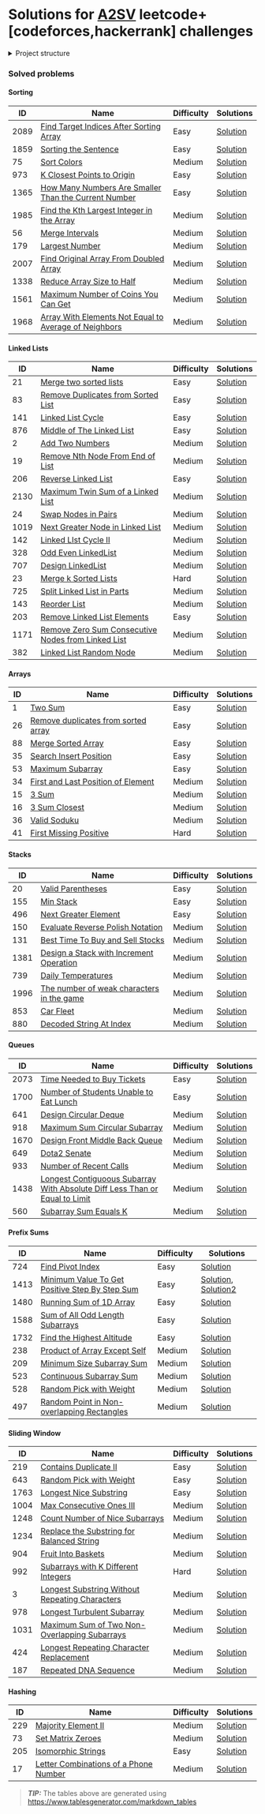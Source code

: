 # Solutions for [A2SV](https://a2sv.org/) leetcode+[codeforces,hackerrank] challenges

<details>
<summary>Project structure</summary>
<p>

```plain
root
|-- README.md
|-- pom.xml
|-- src
│   |
│   ├── main
│   │   ├── java/com/tomhydra/a2sv 
│   │       └── [platform(e.g leetcode)]
│   │           └── [topic(e.g arrays)]
│   │                └── _1_two_sum
|   |                     └── Solution.java
│   │                └── _2_valid_parenthesis
|   |                     └── Solution.java
|   |   
│   └── test
│       └── java/com/tomhydra/a2sv
│           └── [platform(e.g leetcode)]
│               └── [topic(e.g arrays)]
│                   |── _1_two_sum
|                        |-- SolutionTest.java
|
└── target
```
</p>

</details>

### Solved problems

#### Sorting
| ID   | Name                                                                                                                                       | Difficulty | Solutions                                                                                                                                                        |
|------|--------------------------------------------------------------------------------------------------------------------------------------------|------------|------------------------------------------------------------------------------------------------------------------------------------------------------------------|
| 2089 | [Find Target Indices After Sorting Array](https://leetcode.com/problems/find-target-indices-after-sorting-array/)                          | Easy       | [Solution](https://github.com/tomhydra/a2sv/blob/main/src/main/java/com/tomhydra/a2sv/leetcode/sorting/_2089_find_the_indices_after_sorting_array/Solution.java)              |
| 1859 | [Sorting the Sentence](https://leetcode.com/problems/sorting-the-sentence/)                                                                | Easy       | [Solution](https://github.com/tomhydra/a2sv/blob/main/src/main/java/com/tomhydra/a2sv/leetcode/sorting/_1859_sorting_the_sentence/Solution.java) |
| 75   | [Sort Colors](https://leetcode.com/problems/sort-colors/)                                                                                  | Medium     | [Solution](https://github.com/tomhydra/a2sv/blob/main/src/main/java/com/tomhydra/a2sv/leetcode/sorting/_75_sort_colors/Solution.java)                 |
| 973  | [K Closest Points to Origin](https://leetcode.com/problems/k-closest-points-to-origin/)                                                    | Easy       | [Solution](https://github.com/tomhydra/a2sv/blob/main/src/main/java/com/tomhydra/a2sv/leetcode/sorting/_973_k_closest_points_to_origin/Solution.java)                 |
| 1365 | [How Many Numbers Are Smaller Than the Current Number](https://leetcode.com/problems/how-many-numbers-are-smaller-than-the-current-number/) | Easy       | [Solution](https://github.com/tomhydra/a2sv/blob/main/src/main/java/com/tomhydra/a2sv/leetcode/sorting/_1365_how_many_numbers_are_smaller_than_the_current_number/Solution.java)                 |
| 1985 | [Find the Kth Largest Integer in the Array](https://leetcode.com/problems/find-the-kth-largest-integer-in-the-array/)                      | Medium     | [Solution](https://github.com/tomhydra/a2sv/blob/main/src/main/java/com/tomhydra/a2sv/leetcode/sorting/_1985_find_the_kth_largest_integer_in_the_array/Solution.java)                 |
| 56   | [Merge Intervals](https://leetcode.com/problems/merge-intervals/)                                                                          | Medium     | [Solution](https://github.com/tomhydra/a2sv/blob/main/src/main/java/com/tomhydra/a2sv/leetcode/sorting/_56_merge_intervals/Solution.java)                 |
| 179  | [Largest Number](https://leetcode.com/problems/largest-number/)                                                                            | Medium     | [Solution](https://github.com/tomhydra/a2sv/blob/main/src/main/java/com/tomhydra/a2sv/leetcode/sorting/_179_largest_number/Solution.java)                 |
| 2007 | [Find Original Array From Doubled Array](https://leetcode.com/problems/find-original-array-from-doubled-array/)                            | Medium     | [Solution](https://github.com/tomhydra/a2sv/blob/main/src/main/java/com/tomhydra/a2sv/leetcode/sorting/_2007_find_original_array_from_doubled_array/Solution.java)                 |
| 1338 | [Reduce Array Size to Half](https://leetcode.com/problems/reduce-array-size-to-the-half/)                                                  | Medium     | [Solution](https://github.com/tomhydra/a2sv/blob/main/src/main/java/com/tomhydra/a2sv/leetcode/sorting/_1338_reduce_array_size_to_half/Solution.java)                 |
| 1561 | [Maximum Number of Coins You Can Get](https://leetcode.com/problems/maximum-number-of-coins-you-can-get/)                                                  | Medium     | [Solution](https://github.com/tomhydra/a2sv/blob/main/src/main/java/com/tomhydra/a2sv/leetcode/sorting/_1561_maximum_number_of_coins_you_can_get/Solution.java)                 |
| 1968 | [Array With Elements Not Equal to Average of Neighbors](https://leetcode.com/problems/array-with-elements-not-equal-to-average-of-neighbors/)                                                  | Medium     | [Solution](https://github.com/tomhydra/a2sv/blob/main/src/main/java/com/tomhydra/a2sv/leetcode/sorting/_1968_array_with_elements_not_equal_to_average_of_neighbors/Solution.java)                 |


#### Linked Lists
| ID   | Name                                                                                                   | Difficulty | Solutions                                                                                                                                                        |
|------|--------------------------------------------------------------------------------------------------------|------------|------------------------------------------------------------------------------------------------------------------------------------------------------------------|
| 21    | [Merge two sorted lists](https://leetcode.com/problems/merge-two-sorted-lists)                         | Easy       | [Solution](https://github.com/tomhydra/a2sv/blob/main/src/main/java/com/tomhydra/a2sv/leetcode/linkedlists/_21_merge_two_sorted_lists/Solution.java)              |
| 83   | [Remove Duplicates from Sorted List](https://leetcode.com/problems/remove-duplicates-from-sorted-list) | Easy       | [Solution](https://github.com/tomhydra/a2sv/blob/main/src/main/java/com/tomhydra/a2sv/leetcode/linkedlists/_83_remove_duplicates_from_sorted_list/Solution.java) |
| 141  | [Linked List Cycle](https://leetcode.com/problems/linked-list-cycle)                                   | Easy       | [Solution](https://github.com/tomhydra/a2sv/blob/main/src/main/java/com/tomhydra/a2sv/leetcode/linkedlists/_141_linked_list_cycle/Solution.java)                 |
| 876  | [Middle of The Linked List](https://leetcode.com/problems/middle-of-the-linked-list/)                  | Easy       | [Solution](https://github.com/tomhydra/a2sv/blob/main/src/main/java/com/tomhydra/a2sv/leetcode/linkedlists/_876_middle_of_the_linked_list/Solution.java)                 |
| 2    | [Add Two Numbers](https://leetcode.com/problems/add-two-numbers/)                                      | Medium       | [Solution](https://github.com/tomhydra/a2sv/blob/main/src/main/java/com/tomhydra/a2sv/leetcode/linkedlists/_2_add_two_numbers/Solution.java)                 |
| 19   | [Remove Nth Node From End of List](https://leetcode.com/problems/remove-nth-node-from-end-of-list/)    | Medium       | [Solution](https://github.com/tomhydra/a2sv/blob/main/src/main/java/com/tomhydra/a2sv/leetcode/linkedlists/_19_remove_nth_node_from_end_of_list/Solution.java)                 |
| 206  | [Reverse Linked List](https://leetcode.com/problems/reverse-linked-list/)                              | Easy       | [Solution](https://github.com/tomhydra/a2sv/blob/main/src/main/java/com/tomhydra/a2sv/leetcode/linkedlists/_206_reverse_linked_list/Solution.java)                 |
| 2130 | [Maximum Twin Sum of a Linked List](https://leetcode.com/problems/maximum-twin-sum-of-a-linked-list/)  | Medium       | [Solution](https://github.com/tomhydra/a2sv/blob/main/src/main/java/com/tomhydra/a2sv/leetcode/linkedlists/_2130_maximum_twin_sum_of_a_linked_list/Solution.java)                 |
| 24   | [Swap Nodes in Pairs](https://leetcode.com/problems/swap-nodes-in-pairs/)                              | Medium       | [Solution](https://github.com/tomhydra/a2sv/blob/main/src/main/java/com/tomhydra/a2sv/leetcode/linkedlists/_24_swap_nodes_in_pairs/Solution.java)                 |
| 1019 | [Next Greater Node in Linked List](https://leetcode.com/problems/next-greater-node-in-linked-list/)    | Medium       | [Solution](https://github.com/tomhydra/a2sv/blob/main/src/main/java/com/tomhydra/a2sv/leetcode/linkedlists/_1019_next_greater_node_in_linked_list/Solution.java)                 |
| 142  | [Linked LIst Cycle II](https://leetcode.com/problems/linked-list-cycle-ii/)                            | Medium       | [Solution](https://github.com/tomhydra/a2sv/blob/main/src/main/java/com/tomhydra/a2sv/leetcode/linkedlists/_142_linked_list_cycle_ii/Solution.java)                 |
| 328  | [Odd Even LinkedList](https://leetcode.com/problems/odd-even-linked-list/)                             | Medium       | [Solution](https://github.com/tomhydra/a2sv/blob/main/src/main/java/com/tomhydra/a2sv/leetcode/linkedlists/_328_odd_even_linked_list/Solution.java)                 |
| 707  | [Design LinkedList](https://leetcode.com/problems/design-linked-list/)                               | Medium       | [Solution](https://github.com/tomhydra/a2sv/blob/main/src/main/java/com/tomhydra/a2sv/leetcode/linkedlists/_707_design_linked_list/Solution.java)                 |
| 23  | [Merge k Sorted Lists](https://leetcode.com/problems/merge-k-sorted-lists/)                               | Hard       | [Solution](https://github.com/tomhydra/a2sv/blob/main/src/main/java/com/tomhydra/a2sv/leetcode/linkedlists/_23_merge_k_sorted_lists/Solution.java)                 |
| 725  | [Split Linked List in Parts](https://leetcode.com/problems/split-linked-list-in-parts/)                               | Medium       | [Solution](https://github.com/tomhydra/a2sv/blob/main/src/main/java/com/tomhydra/a2sv/leetcode/linkedlists/_725_split_linked_list_in_parts/Solution.java)                 |
| 143  | [Reorder List](https://leetcode.com/problems/reorder-list/)                               | Medium       | [Solution](https://github.com/tomhydra/a2sv/blob/main/src/main/java/com/tomhydra/a2sv/leetcode/linkedlists/_143_reorder_list/Solution.java)                 |
| 203  | [Remove Linked List Elements](https://leetcode.com/problems/remove-linked-list-elements/)                               | Easy       | [Solution](https://github.com/tomhydra/a2sv/blob/main/src/main/java/com/tomhydra/a2sv/leetcode/linkedlists/_203_remove_linked_list_elements/Solution.java)                 |
| 1171  | [Remove Zero Sum Consecutive Nodes from Linked List](https://leetcode.com/problems/remove-zero-sum-consecutive-nodes-from-linked-list/)                               | Medium       | [Solution](https://github.com/tomhydra/a2sv/blob/main/src/main/java/com/tomhydra/a2sv/leetcode/linkedlists/_1171_remove_zero_sum_consecutive_nodes_from_linked_list/Solution.java)                 |
| 382  | [Linked List Random Node](https://leetcode.com/problems/linked-list-random-node/)                               | Medium       | [Solution](https://github.com/tomhydra/a2sv/blob/main/src/main/java/com/tomhydra/a2sv/leetcode/linkedlists/_382_linked_list_random_node/Solution.java)                 |


#### Arrays
| ID | Name                                                                                                                         | Difficulty | Solutions                                                                                                                                                                        |
|----|------------------------------------------------------------------------------------------------------------------------------|------------|----------------------------------------------------------------------------------------------------------------------------------------------------------------------------------|
| 1  | [Two Sum](https://leetcode.com/problems/two-sum)                                                                             | Easy       | [Solution](https://github.com/tomhydra/a2sv/blob/main/src/main/java/com/tomhydra/a2sv/leetcode/arrays/_1_two_sum/Solution.java)                                                  |
| 26 | [Remove duplicates from sorted array](https://leetcode.com/problems/remove-duplicates-from-sorted-array)                     | Easy       | [Solution](https://github.com/tomhydra/a2sv/blob/main/src/main/java/com/tomhydra/a2sv/leetcode/arrays/_26_remove_duplicates_from_sorted_array/Solution.java)                     |
| 88 | [Merge Sorted Array](https://leetcode.com/problems/merge-sorted-array)                                                       | Easy       | [Solution](https://github.com/tomhydra/a2sv/blob/main/src/main/java/com/tomhydra/a2sv/leetcode/arrays/_88_merge_sorted_array/Solution.java)                                      |
| 35 | [Search Insert Position](https://leetcode.com/problems/search-insert-position)                                               | Easy       | [Solution](https://github.com/tomhydra/a2sv/blob/main/src/main/java/com/tomhydra/a2sv/leetcode/arrays/_35_search_insert_position/Solution.java)                                  |
| 53 | [Maximum Subarray](https://leetcode.com/problems/maximum-subarray/)                                                          | Easy       | [Solution](https://github.com/tomhydra/a2sv/blob/main/src/main/java/com/tomhydra/a2sv/leetcode/arrays/_53_maximum_subarray/Solution.java)                                        |
| 34 | [First and Last Position of Element](https://leetcode.com/problems/find-first-and-last-position-of-element-in-sorted-array/) | Medium     | [Solution](https://github.com/tomhydra/a2sv/blob/main/src/main/java/com/tomhydra/a2sv/leetcode/arrays/_34_find_first_and_last_position_of_element_in_sorted_array/Solution.java) |
| 15 | [3 Sum](https://leetcode.com/problems/3sum)                                                                                  | Medium     | [Solution](https://github.com/tomhydra/a2sv/blob/main/src/main/java/com/tomhydra/a2sv/leetcode/arrays/_15_3sum/Solution.java)                                                    |
| 16 | [3 Sum Closest](https://leetcode.com/problems/3sum-closest)                                                                  | Medium     | [Solution](https://github.com/tomhydra/a2sv/blob/main/src/main/java/com/tomhydra/a2sv/leetcode/arrays/_16_3sum_closest/Solution.java)                                            |
| 36 | [Valid Soduku](https://leetcode.com/problems/valid-sudoku/)                                                                  | Medium     | [Solution](https://github.com/tomhydra/a2sv/blob/main/src/main/java/com/tomhydra/a2sv/leetcode/arrays/_36_valid_soduku/Solution.java)                                            |
| 41 | [First Missing Positive](https://leetcode.com/problems/first-missing-positive/)                                              | Hard       | [Solution](https://github.com/tomhydra/a2sv/blob/main/src/main/java/com/tomhydra/a2sv/leetcode/arrays/_41_first_missing_positive/Solution.java)                                  |


#### Stacks
| ID   | Name                                                                                                              | Difficulty | Solutions                                                                                                                                                             |
|------|-------------------------------------------------------------------------------------------------------------------|------------|-----------------------------------------------------------------------------------------------------------------------------------------------------------------------|
| 20   | [Valid Parentheses](https://leetcode.com/problems/valid-parentheses)                                              | Easy       | [Solution](https://github.com/tomhydra/a2sv/blob/main/src/main/java/com/tomhydra/a2sv/leetcode/stacks/_20_valid_parentheses/Solution.java)                            |
| 155  | [Min Stack](https://leetcode.com/problems/min-stack)                                                              | Easy       | [Solution](https://github.com/tomhydra/a2sv/blob/main/src/main/java/com/tomhydra/a2sv/leetcode/stacks/_155_min_stack/MinStack.java)                                   |
| 496  | [Next Greater Element](https://leetcode.com/problems/next-greater-element-i)                                      | Easy       | [Solution](https://github.com/tomhydra/a2sv/blob/main/src/main/java/com/tomhydra/a2sv/leetcode/stacks/_496_next_greater_element_i/Solution.java)                      |
| 150  | [Evaluate Reverse Polish Notation](https://leetcode.com/problems/evaluate-reverse-polish-notation)                | Medium     | [Solution](https://github.com/tomhydra/a2sv/blob/main/src/main/java/com/tomhydra/a2sv/leetcode/stacks/_150_evaluate_reverse_polish_notation/Solution.java)            |
| 131  | [Best Time To Buy and Sell Stocks](https://leetcode.com/problems/best-time-to-buy-and-sell-stock/)                | Medium     | [Solution](https://github.com/tomhydra/a2sv/blob/main/src/main/java/com/tomhydra/a2sv/leetcode/stacks/_121_best_time_to_buy_and_sell_stocks/Solution.java)            |
| 1381 | [Design a Stack with Increment Operation](https://leetcode.com/problems/design-a-stack-with-increment-operation/) | Medium     | [Solution](https://github.com/tomhydra/a2sv/blob/main/src/main/java/com/tomhydra/a2sv/leetcode/stacks/_1381_design_a_stack_with_increment_operation/CustomStack.java) |
| 739  | [Daily Temperatures](https://leetcode.com/problems/daily-temperatures)                                            | Medium     | [Solution](https://github.com/tomhydra/a2sv/blob/main/src/main/java/com/tomhydra/a2sv/leetcode/stacks/_739_daily_temperatures/Solution.java)                          |
| 1996  | [The number of weak characters in the game](https://leetcode.com/problems/the-number-of-weak-characters-in-the-game/)                                            | Medium     | [Solution](https://github.com/tomhydra/a2sv/blob/main/src/main/java/com/tomhydra/a2sv/leetcode/stacks/_1996_the_number_of_weak_characters_in_the_game/Solution.java)                          |
| 853  | [Car Fleet](https://leetcode.com/problems/car-fleet/)                                            | Medium     | [Solution](https://github.com/tomhydra/a2sv/blob/main/src/main/java/com/tomhydra/a2sv/leetcode/stacks/_853_car_fleet/Solution.java)                          |
| 880  | [Decoded String At Index](https://leetcode.com/problems/decoded-string-at-index/)                                            | Medium     | [Solution](https://github.com/tomhydra/a2sv/blob/main/src/main/java/com/tomhydra/a2sv/leetcode/stacks/_880_decoded_string_at_index/Solution.java)                          |

#### Queues
| ID   | Name                                                                                                            | Difficulty | Solutions                                                                                                                                                         |
|------|-----------------------------------------------------------------------------------------------------------------|------------|-------------------------------------------------------------------------------------------------------------------------------------------------------------------|
| 2073 | [Time Needed to Buy Tickets](https://leetcode.com/problems/time-needed-to-buy-tickets/)                         | Easy       | [Solution](https://github.com/tomhydra/a2sv/blob/main/src/main/java/com/tomhydra/a2sv/leetcode/queues/_2073_time_needed_to_buy_tickets/Solution.java) |
| 1700 | [Number of Students Unable to Eat Lunch](https://leetcode.com/problems/number-of-students-unable-to-eat-lunch/) | Easy       | [Solution](https://github.com/tomhydra/a2sv/blob/main/src/main/java/com/tomhydra/a2sv/leetcode/queues/_1700_number_of_students_unable_to_eat_lunch/Solution.java)             |
| 641  | [Design Circular Deque](https://leetcode.com/problems/maximum-sum-circular-subarray)                                    | Medium     | [Solution](https://github.com/tomhydra/a2sv/blob/main/src/main/java/com/tomhydra/a2sv/leetcode/queues/_641_design_circular_deque/Solution.java)                   |
| 918  | [Maximum Sum Circular Subarray](https://leetcode.com/problems/design-front-middle-back-queue/)                                    | Medium     | [Solution](https://github.com/tomhydra/a2sv/blob/main/src/main/java/com/tomhydra/a2sv/leetcode/queues/_918_maximum_sum_circular_subarray/Solution.java)                   |
| 1670  | [Design Front Middle Back Queue](https://leetcode.com/problems/design-circular-deque)                                    | Medium     | [Solution](https://github.com/tomhydra/a2sv/blob/main/src/main/java/com/tomhydra/a2sv/leetcode/queues/_1670_design_front_middle_back_queue/FrontMiddleBackQueue.java)                   |
| 649  | [Dota2 Senate](https://leetcode.com/problems/dota2-senate/)                                    | Medium     | [Solution](https://github.com/tomhydra/a2sv/blob/main/src/main/java/com/tomhydra/a2sv/leetcode/queues/_649_dota2_senate/Solution.java)                   |
| 933  | [Number of Recent Calls](https://leetcode.com/problems/number-of-recent-calls/)                                    | Medium     | [Solution](https://github.com/tomhydra/a2sv/blob/main/src/main/java/com/tomhydra/a2sv/leetcode/queues/_933_number_of_recent_calls/RecentCounter.java)                   |
| 1438  | [Longest Contiguoous Subarray With Absolute Diff Less Than or Equal to Limit](https://leetcode.com/problems/longest-continuous-subarray-with-absolute-diff-less-than-or-equal-to-limit/)                                    | Medium     | [Solution](https://github.com/tomhydra/a2sv/blob/main/src/main/java/com/tomhydra/a2sv/leetcode/queues/_1438_longest_continuous_subarray_with_absolute_diff_less_than_or_equal_to_limit/Solution.java)                   |
| 560  | [Subarray Sum Equals K](https://leetcode.com/problems/subarray-sum-equals-k/)                                    | Medium     | [Solution](https://github.com/tomhydra/a2sv/blob/main/src/main/java/com/tomhydra/a2sv/leetcode/queues/_560_subarray_sum_equal_k/Solution.java)                   |

#### Prefix Sums
| ID   | Name                                               | Difficulty | Solutions                                                                                                                                                                                                                                                                                                                                                      |
|------|----------------------------------------------------|------------|----------------------------------------------------------------------------------------------------------------------------------------------------------------------------------------------------------------------------------------------------------------------------------------------------------------------------------------------------------------|
| 724  | [Find Pivot Index](https://leetcode.com/problems/find-pivot-index)                               | Easy       | [Solution](https://github.com/tomhydra/a2sv/blob/main/src/main/java/com/tomhydra/a2sv/leetcode/prefix_sum/_724_find_pivot_index/Solution.java)                                                                                                                                                                                                                 |
| 1413 | [Minimum Value To Get Positive Step By Step Sum](https://leetcode.com/problems/minimum-value-to-get-positive-step-by-step-sum) | Easy       | [Solution](https://github.com/tomhydra/a2sv/blob/main/src/main/java/com/tomhydra/a2sv/leetcode/prefix_sum/_1413_minimum_value_to_get_positive_step_by_step_sum/Solution.java), [Solution2](https://github.com/tomhydra/a2sv/blob/main/src/main/java/com/tomhydra/a2sv/leetcode/prefix_sum/_1413_minimum_value_to_get_positive_step_by_step_sum/Solution2.java) |
| 1480 | [Running Sum of 1D Array](https://leetcode.com/problems/running-sum-of-1d-array)                        | Easy       | [Solution](https://github.com/tomhydra/a2sv/blob/main/src/main/java/com/tomhydra/a2sv/leetcode/prefix_sum/_1480_running_sum_of_1d_array/Solution.java)                                                                                                                                                                                                         |
| 1588 | [Sum of All Odd Length Subarrays](https://leetcode.com/problems/sum-of-all-odd-length-subarrays)                | Easy       | [Solution](https://github.com/tomhydra/a2sv/blob/main/src/main/java/com/tomhydra/a2sv/leetcode/prefix_sum/_1588_sum_of_all_odd_length_subarrays/Solution.java)                                                                                                                                                                                                 |
| 1732 | [Find the Highest Altitude](https://leetcode.com/problems/find-the-highest-altitude/)               | Easy       | [Solution](https://github.com/tomhydra/a2sv/blob/main/src/main/java/com/tomhydra/a2sv/leetcode/prefix_sum/_1732_find_the_highest_altitude/Solution.java)                                                                                                                                                                                                       |
| 238  | [Product of Array Except Self](https://leetcode.com/problems/product-of-array-except-self/)                | Medium     | [Solution](https://github.com/tomhydra/a2sv/blob/main/src/main/java/com/tomhydra/a2sv/leetcode/prefix_sum/_238_product_of_array_except_self/Solution.java)                                                                                                                                                                                                     || 238 | [Product of Array Except Self](https://leetcode.com/problems/product-of-array-except-self/)                | Medium       | [Solution](https://github.com/tomhydra/a2sv/blob/main/src/main/java/com/tomhydra/a2sv/leetcode/prefix_sum/_238_product_of_array_except_self/Solution.java)                                                                                                                                                                                                 |
| 209  | [Minimum Size Subarray Sum](https://leetcode.com/problems/minimum-size-subarray-sum/)                | Medium     | [Solution](https://github.com/tomhydra/a2sv/blob/main/src/main/java/com/tomhydra/a2sv/leetcode/prefix_sum/_209_minimum_size_subarray_sum/Solution.java)                                                                                                                                                                                                        || 238 | [Product of Array Except Self](https://leetcode.com/problems/product-of-array-except-self/)                | Medium       | [Solution](https://github.com/tomhydra/a2sv/blob/main/src/main/java/com/tomhydra/a2sv/leetcode/prefix_sum/_238_product_of_array_except_self/Solution.java)                                                                                                                                                                                                 |
| 523  | [Continuous Subarray Sum](https://leetcode.com/problems/continuous-subarray-sum/)                | Medium     | [Solution](https://github.com/tomhydra/a2sv/blob/main/src/main/java/com/tomhydra/a2sv/leetcode/prefix_sum/_523_continuous_subarray_sum/Solution.java)                                                                                                                                                                                                          || 238 | [Product of Array Except Self](https://leetcode.com/problems/product-of-array-except-self/)                | Medium       | [Solution](https://github.com/tomhydra/a2sv/blob/main/src/main/java/com/tomhydra/a2sv/leetcode/prefix_sum/_238_product_of_array_except_self/Solution.java)                                                                                                                                                                                                 |
| 528  | [Random Pick with Weight](https://leetcode.com/problems/random-pick-with-weight/)                                | Medium     | [Solution](https://github.com/tomhydra/a2sv/blob/main/src/main/java/com/tomhydra/a2sv/leetcode/prefix_sum/_528_random_pick_with_weight/Solution.java)                                                                                                                                                                                                          |
| 497  | [Random Point in Non-overlapping Rectangles](https://leetcode.com/problems/random-point-in-non-overlapping-rectangles/)                                | Medium     | [Solution](https://github.com/tomhydra/a2sv/blob/main/src/main/java/com/tomhydra/a2sv/leetcode/prefix_sum/_497_random_point_in_non_overlapping_rectangle/Solution.java)                                                                                                                                                                                                          |

#### Sliding Window
| ID   | Name                                                                                                                            | Difficulty | Solutions                                                                                                                                          |
|------|---------------------------------------------------------------------------------------------------------------------------------|------------|----------------------------------------------------------------------------------------------------------------------------------------------------|
| 219  | [Contains Duplicate II](https://leetcode.com/problems/contains-duplicate-ii/)                                                   | Easy       | [Solution](https://github.com/tomhydra/a2sv/blob/main/src/main/java/com/tomhydra/a2sv/leetcode/sliding_window/_219_contains_duplicate_II/Solution.java) |
| 643  | [Random Pick with Weight](https://leetcode.com/problems/random-pick-with-weight/)                                               | Easy       | [Solution](https://github.com/tomhydra/a2sv/blob/main/src/main/java/com/tomhydra/a2sv/leetcode/sliding_window/_643_maximum_average_subarray_I/Solution.java) |
| 1763 | [Longest Nice Substring](https://leetcode.com/problems/longest-nice-substring/)                                                 | Easy       | [Solution](https://github.com/tomhydra/a2sv/blob/main/src/main/java/com/tomhydra/a2sv/leetcode/sliding_window/_1763_longest_nice_substring/Solution.java) |
| 1004 | [Max Consecutive Ones III](https://leetcode.com/problems/max-consecutive-ones-iii/)                                             | Medium     | [Solution](https://github.com/tomhydra/a2sv/blob/main/src/main/java/com/tomhydra/a2sv/leetcode/sliding_window/_1004_max_consecutive_ones_III/Solution.java) |
| 1248 | [Count Number of Nice Subarrays](https://leetcode.com/problems/count-number-of-nice-subarrays/)                                 | Medium     | [Solution](https://github.com/tomhydra/a2sv/blob/main/src/main/java/com/tomhydra/a2sv/leetcode/sliding_window/_1248_count_number_of_nice_subarrays/Solution.java) |
| 1234 | [Replace the Substring for Balanced String](https://leetcode.com/problems/replace-the-substring-for-balanced-string/)           | Medium     | [Solution](https://github.com/tomhydra/a2sv/blob/main/src/main/java/com/tomhydra/a2sv/leetcode/sliding_window/_1234_replace_the_string_for_balanced_string/Solution.java) |
| 904  | [Fruit Into Baskets](https://leetcode.com/problems/fruit-into-baskets/)                                                         | Medium     | [Solution](https://github.com/tomhydra/a2sv/blob/main/src/main/java/com/tomhydra/a2sv/leetcode/sliding_window/_904_fruit_into_baskets/Solution.java) |
| 992  | [Subarrays with K Different Integers](https://leetcode.com/problems/subarrays-with-k-different-integers/)                       | Hard       | [Solution](https://github.com/tomhydra/a2sv/blob/main/src/main/java/com/tomhydra/a2sv/leetcode/sliding_window/_992_subarrays_with_k_different_integers/Solution.java) |
| 3    | [Longest Substring Without Repeating Characters](https://leetcode.com/problems/longest-substring-without-repeating-characters/) | Medium       | [Solution](https://github.com/tomhydra/a2sv/blob/main/src/main/java/com/tomhydra/a2sv/leetcode/sliding_window/_3_longest_substring_without_repeating_characters/Solution.java) |
| 978  | [Longest Turbulent Subarray](https://leetcode.com/problems/longest-turbulent-subarray/)                                         | Medium       | [Solution](https://github.com/tomhydra/a2sv/blob/main/src/main/java/com/tomhydra/a2sv/leetcode/sliding_window/_978_longest_turbulent_subarray/Solution.java) |
| 1031 | [Maximum Sum of Two Non-Overlapping Subarrays](https://leetcode.com/problems/maximum-sum-of-two-non-overlapping-subarrays/)     | Medium       | [Solution](https://github.com/tomhydra/a2sv/blob/main/src/main/java/com/tomhydra/a2sv/leetcode/sliding_window/_1031_maximum_sum_of_two_non_overlapping_subarrays/Solution.java) |
| 424  | [Longest Repeating Character Replacement](https://leetcode.com/problems/longest-repeating-character-replacement/)                            | Medium       | [Solution](https://github.com/tomhydra/a2sv/blob/main/src/main/java/com/tomhydra/a2sv/leetcode/sliding_window/_424_longest_repeating_character_replacement/Solution.java) |
| 187  | [Repeated DNA Sequence](https://leetcode.com/problems/repeated-dna-sequences/)                            | Medium       | [Solution](https://github.com/tomhydra/a2sv/blob/main/src/main/java/com/tomhydra/a2sv/leetcode/sliding_window/_187_repeated_dna_sequence/Solution.java) |

#### Hashing
| ID   | Name                                               | Difficulty | Solutions                                                                                                                                          |
|------|----------------------------------------------------|------------|----------------------------------------------------------------------------------------------------------------------------------------------------|
| 229  | [Majority Element II](https://leetcode.com/problems/majority-element-ii/)                                | Medium       | [Solution](https://github.com/tomhydra/a2sv/blob/main/src/main/java/com/tomhydra/a2sv/leetcode/hashing/_229_majority_element_ii/Solution.java) |
| 73  | [Set Matrix Zeroes](https://leetcode.com/problems/set-matrix-zeroes/)                                | Medium       | [Solution](https://github.com/tomhydra/a2sv/blob/main/src/main/java/com/tomhydra/a2sv/leetcode/hashing/_73_set_matrix_zeroes/Solution.java) |
| 205  | [Isomorphic Strings](https://leetcode.com/problems/isomorphic-strings/)                                | Easy       | [Solution](https://github.com/tomhydra/a2sv/blob/main/src/main/java/com/tomhydra/a2sv/leetcode/hashing/_205_isomorphic_strings/Solution.java) |
| 17  | [Letter Combinations of a Phone Number](https://leetcode.com/problems/letter-combinations-of-a-phone-number/)                                | Medium       | [Solution](https://github.com/tomhydra/a2sv/blob/main/src/main/java/com/tomhydra/a2sv/leetcode/hashing/_17_letter_combinations_of_a_phone_number/Solution.java) |


> **_TIP:_** The tables above are generated using https://www.tablesgenerator.com/markdown_tables
